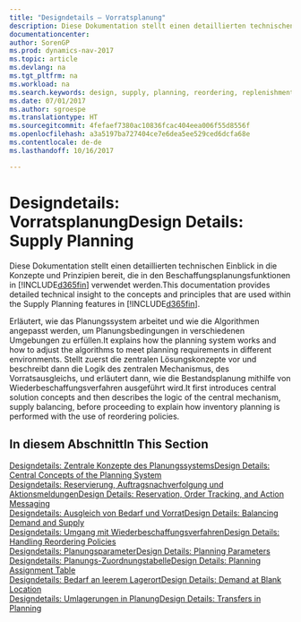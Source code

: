 ```yaml
---
title: "Designdetails – Vorratsplanung"
description: Diese Dokumentation stellt einen detaillierten technischen Einblick in die Konzepte und Prinzipien bereit, die in den Beschaffungsplanungsfunktionen in [!INCLUDE[d365fin](includes/d365fin_md.md)] verwendet werden.
documentationcenter: 
author: SorenGP
ms.prod: dynamics-nav-2017
ms.topic: article
ms.devlang: na
ms.tgt_pltfrm: na
ms.workload: na
ms.search.keywords: design, supply, planning, reordering, replenishment
ms.date: 07/01/2017
ms.author: sgroespe
ms.translationtype: HT
ms.sourcegitcommit: 4fefaef7380ac10836fcac404eea006f55d8556f
ms.openlocfilehash: a3a5197ba727404ce7e6dea5ee529ced6dcfa68e
ms.contentlocale: de-de
ms.lasthandoff: 10/16/2017

---
```

# <a name="design-details-supply-planning"></a><span data-ttu-id="c87b1-103">Designdetails: Vorratsplanung</span><span class="sxs-lookup"><span data-stu-id="c87b1-103">Design Details: Supply Planning</span></span>
<span data-ttu-id="c87b1-104">Diese Dokumentation stellt einen detaillierten technischen Einblick in die Konzepte und Prinzipien bereit, die in den Beschaffungsplanungsfunktionen in [!INCLUDE[d365fin](includes/d365fin_md.md)] verwendet werden.</span><span class="sxs-lookup"><span data-stu-id="c87b1-104">This documentation provides detailed technical insight to the concepts and principles that are used within the Supply Planning features in [!INCLUDE[d365fin](includes/d365fin_md.md)].</span></span>  

<span data-ttu-id="c87b1-105">Erläutert, wie das Planungssystem arbeitet und wie die Algorithmen angepasst werden, um Planungsbedingungen in verschiedenen Umgebungen zu erfüllen.</span><span class="sxs-lookup"><span data-stu-id="c87b1-105">It explains how the planning system works and how to adjust the algorithms to meet planning requirements in different environments.</span></span> <span data-ttu-id="c87b1-106">Stellt zuerst die zentralen Lösungskonzepte vor und beschreibt dann die Logik des zentralen Mechanismus, des Vorratsausgleichs, und erläutert dann, wie die Bestandsplanung mithilfe von Wiederbeschaffungsverfahren ausgeführt wird.</span><span class="sxs-lookup"><span data-stu-id="c87b1-106">It first introduces central solution concepts and then describes the logic of the central mechanism, supply balancing, before proceeding to explain how inventory planning is performed with the use of reordering policies.</span></span>  

## <a name="in-this-section"></a><span data-ttu-id="c87b1-107">In diesem Abschnitt</span><span class="sxs-lookup"><span data-stu-id="c87b1-107">In This Section</span></span>  
[<span data-ttu-id="c87b1-108">Designdetails: Zentrale Konzepte des Planungssystems</span><span class="sxs-lookup"><span data-stu-id="c87b1-108">Design Details: Central Concepts of the Planning System</span></span>](design-details-central-concepts-of-the-planning-system.md)  
[<span data-ttu-id="c87b1-109">Designdetails: Reservierung, Auftragsnachverfolgung und Aktionsmeldungen</span><span class="sxs-lookup"><span data-stu-id="c87b1-109">Design Details: Reservation, Order Tracking, and Action Messaging</span></span>](design-details-reservation-order-tracking-and-action-messaging.md)  
[<span data-ttu-id="c87b1-110">Designdetails: Ausgleich von Bedarf und Vorrat</span><span class="sxs-lookup"><span data-stu-id="c87b1-110">Design Details: Balancing Demand and Supply</span></span>](design-details-balancing-demand-and-supply.md)  
[<span data-ttu-id="c87b1-111">Designdetails: Umgang mit Wiederbeschaffungsverfahren</span><span class="sxs-lookup"><span data-stu-id="c87b1-111">Design Details: Handling Reordering Policies</span></span>](design-details-handling-reordering-policies.md)  
[<span data-ttu-id="c87b1-112">Designdetails: Planungsparameter</span><span class="sxs-lookup"><span data-stu-id="c87b1-112">Design Details: Planning Parameters</span></span>](design-details-planning-parameters.md)  
[<span data-ttu-id="c87b1-113">Designdetails: Planungs-Zuordnungstabelle</span><span class="sxs-lookup"><span data-stu-id="c87b1-113">Design Details: Planning Assignment Table</span></span>](design-details-planning-assignment-table.md)  
[<span data-ttu-id="c87b1-114">Designdetails: Bedarf an leerem Lagerort</span><span class="sxs-lookup"><span data-stu-id="c87b1-114">Design Details: Demand at Blank Location</span></span>](design-details-demand-at-blank-location.md)  
[<span data-ttu-id="c87b1-115">Designdetails: Umlagerungen in Planung</span><span class="sxs-lookup"><span data-stu-id="c87b1-115">Design Details: Transfers in Planning</span></span>](design-details-transfers-in-planning.md)

